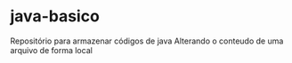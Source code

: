 # java-basico
Repositório para armazenar códigos de java
Alterando o conteudo de uma arquivo de forma local
